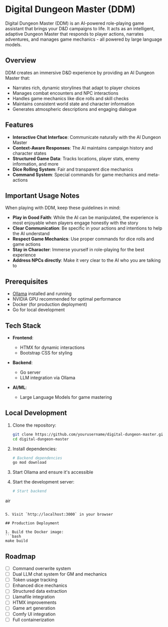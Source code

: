 # Digital Dungeon Master (DDM)

Digital Dungeon Master (DDM) is an AI-powered role-playing game assistant that brings your D&D campaigns to life. It acts as an intelligent, adaptive Dungeon Master that responds to player actions, narrates adventures, and manages game mechanics - all powered by large language models.

## Overview

DDM creates an immersive D&D experience by providing an AI Dungeon Master that:
- Narrates rich, dynamic storylines that adapt to player choices
- Manages combat encounters and NPC interactions
- Handles game mechanics like dice rolls and skill checks
- Maintains consistent world state and character information
- Generates atmospheric descriptions and engaging dialogue

## Features

- **Interactive Chat Interface**: Communicate naturally with the AI Dungeon Master
- **Context-Aware Responses**: The AI maintains campaign history and character states
- **Structured Game Data**: Tracks locations, player stats, enemy information, and more
- **Dice Rolling System**: Fair and transparent dice mechanics
- **Command System**: Special commands for game mechanics and meta-actions

## Important Usage Notes

When playing with DDM, keep these guidelines in mind:

- **Play in Good Faith**: While the AI can be manipulated, the experience is most enjoyable when players engage honestly with the story
- **Clear Communication**: Be specific in your actions and intentions to help the AI understand
- **Respect Game Mechanics**: Use proper commands for dice rolls and game actions
- **Stay in Character**: Immerse yourself in role-playing for the best experience
- **Address NPCs directly**: Make it very clear to the AI who you are talking to

## Prerequisites

- [Ollama](https://ollama.ai/) installed and running
- NVIDIA GPU recommended for optimal performance
- Docker (for production deployment)
- Go for local development

## Tech Stack

- **Frontend**: 
  - HTMX for dynamic interactions
  - Bootstrap CSS for styling
  
- **Backend**:
  - Go server
  - LLM integration via Ollama
  
- **AI/ML**:
  - Large Language Models for game mastering

## Local Development

1. Clone the repository:
   ```bash
   git clone https://github.com/yourusername/digital-dungeon-master.git
   cd digital-dungeon-master
   ```

2. Install dependencies:
   ```bash
   # Backend dependencies
   go mod download
   ```

3. Start Ollama and ensure it's accessible

4. Start the development server:
   ```bash
   # Start backend
  air 
   ```

5. Visit `http://localhost:3000` in your browser

## Production Deployment

1. Build the Docker image:
   ```bash
   make build
   ```
## Roadmap

- [ ] Command overwrite system
- [ ] Dual LLM chat system for GM and mechanics
- [ ] Token usage tracking
- [ ] Enhanced dice mechanics
- [ ] Structured data extraction
- [ ] Llamafile integration
- [ ] HTMX improvements
- [ ] Game art generation
- [ ] Comfy UI integration
- [ ] Full containerization